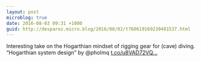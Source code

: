 ```yaml
---
layout: post
microblog: true
date: 2016-08-03 09:31 +1000
guid: http://desparoz.micro.blog/2016/08/02/t760619169230401537.html
---
```

Interesting take on the Hogarthian mindset of rigging gear for (cave) diving. “Hogarthian system design” by @pholmq [t.co/u8VAD72VQ...](https://t.co/u8VAD72VQv)
